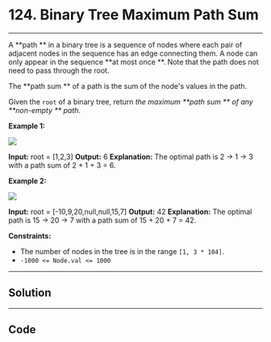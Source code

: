 # 124. Binary Tree Maximum Path Sum

---

A **path ** in a binary tree is a sequence of nodes where each pair of adjacent nodes in the sequence has an edge connecting them. A node can only appear in the sequence **at most once **. Note that the path does not need to pass through the root.

The **path sum ** of a path is the sum of the node's values in the path.

Given the `root` of a binary tree, return _the maximum **path sum ** of any **non-empty ** path_.

 

**Example 1:**

![](https://assets.leetcode.com/uploads/2020/10/13/exx1.jpg)


**Input:** root = [1,2,3]
**Output:** 6
**Explanation:** The optimal path is 2 -> 1 -> 3 with a path sum of 2 + 1 + 3 = 6.


**Example 2:**

![](https://assets.leetcode.com/uploads/2020/10/13/exx2.jpg)


**Input:** root = [-10,9,20,null,null,15,7]
**Output:** 42
**Explanation:** The optimal path is 15 -> 20 -> 7 with a path sum of 15 + 20 + 7 = 42.


 

**Constraints:**

  * The number of nodes in the tree is in the range `[1, 3 * 104]`.
  * `-1000 <= Node.val <= 1000`

---

## Solution



---

## Code
```python


```